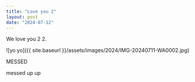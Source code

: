 ```yaml
---
title: "Love you 2"
layout: post
date: "2024-07-12"
---
```


We love you 2 2.

![yo yo]({{ site.baseurl }}/assets/images/2024/IMG-20240711-WA0002.jpg)

MESSED

messed up up